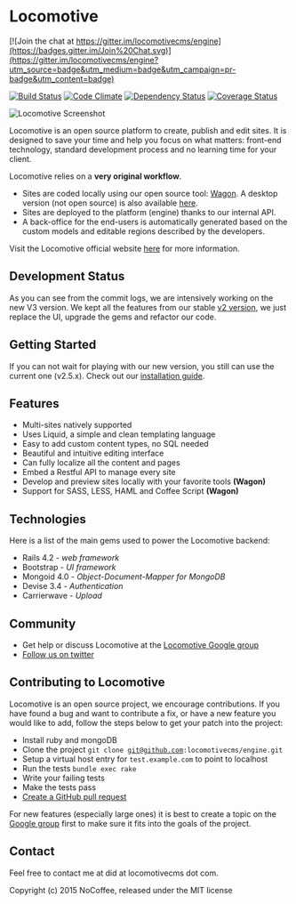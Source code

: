 # Locomotive

[![Join the chat at https://gitter.im/locomotivecms/engine](https://badges.gitter.im/Join%20Chat.svg)](https://gitter.im/locomotivecms/engine?utm_source=badge&utm_medium=badge&utm_campaign=pr-badge&utm_content=badge)

[![Build Status](https://travis-ci.org/locomotivecms/engine.svg?branch=master)](https://travis-ci.org/locomotivecms/engine) [![Code Climate](https://codeclimate.com/github/locomotivecms/engine/badges/gpa.svg)](https://codeclimate.com/github/locomotivecms/engine) [![Dependency Status](https://gemnasium.com/locomotivecms/engine.svg)](https://gemnasium.com/locomotivecms/engine) [![Coverage Status](https://img.shields.io/coveralls/locomotivecms/engine.svg)](https://coveralls.io/r/locomotivecms/engine?branch=master)

![Locomotive Screenshot](https://wagonapp.s3.amazonaws.com/doc/v3_backoffice.png)

Locomotive is an open source platform to create, publish and edit sites. It is designed to save your time and help you focus on what matters: front-end technology, standard development process and no learning time for your client.

Locomotive relies on a **very original workflow**.

- Sites are coded locally using our open source tool: [Wagon](https://github.com/locomotivecms/wagon). A desktop version (not open source) is also available [here](http://www.wagonapp.com).
- Sites are deployed to the platform (engine) thanks to our internal API.
- A back-office for the end-users is automatically generated based on the custom models and editable regions described by the developers.

Visit the Locomotive official website [here](http://www.locomotivecms.com) for more information.

## Development Status ##

As you can see from the commit logs, we are intensively working on the new V3 version. We kept all the features from our stable [v2 version](https://github.com/locomotivecms/engine/tree/v2.5.x), we just replace the UI, upgrade the gems and refactor our code.

## Getting Started ##

If you can not wait for playing with our new version, you still can use the current one (v2.5.x). Check out our [installation guide](http://doc.locomotivecms.com/get-started).

## Features ##

- Multi-sites natively supported
- Uses Liquid, a simple and clean templating language
- Easy to add custom content types, no SQL needed
- Beautiful and intuitive editing interface
- Can fully localize all the content and pages
- Embed a Restful API to manage every site
- Develop and preview sites locally with your favorite tools **(Wagon)**
- Support for SASS, LESS, HAML and Coffee Script **(Wagon)**

## Technologies ##

Here is a list of the main gems used to power the Locomotive backend:

- Rails 4.2   - *web framework*
- Bootstrap   - *UI framework*
- Mongoid 4.0 - *Object-Document-Mapper for MongoDB*
- Devise 3.4  - *Authentication*
- Carrierwave - *Upload*

## Community ##

- Get help or discuss Locomotive at the [Locomotive Google group](https://groups.google.com/forum/?fromgroups#!forum/locomotivecms)
- [Follow us on twitter](http://twitter.com/locomotivecms)

## Contributing to Locomotive ##

Locomotive is an open source project, we encourage contributions. If you have found a bug and want to contribute a fix, or have a new feature you would like to add, follow the steps below to get your patch into the project:

- Install ruby and mongoDB
- Clone the project <code>git clone git@github.com:locomotivecms/engine.git</code>
- Setup a virtual host entry for <code>test.example.com</code> to point to localhost
- Run the tests <code>bundle exec rake</code>
- Write your failing tests
- Make the tests pass
- [Create a GitHub pull request](http://help.github.com/send-pull-requests)

For new features (especially large ones) it is best to create a topic on the [Google group](https://groups.google.com/forum/?fromgroups#!forum/locomotivecms) first to make sure it fits into the goals of the project.

## Contact ##

Feel free to contact me at did at locomotivecms dot com.

Copyright (c) 2015 NoCoffee, released under the MIT license
